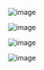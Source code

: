 ![image](https://github.com/user-attachments/assets/7b4df82f-4dce-4584-a17b-ed5228273e15)

![image](https://github.com/user-attachments/assets/6e49605d-69dd-4a9b-8e2b-e33bf82f6832)

![image](https://github.com/user-attachments/assets/8a0a7c7a-645e-4174-8e84-2e4ffef0d762)

![image](https://github.com/user-attachments/assets/ddd0bcb7-634a-4b45-a2f5-c6feae089fa6)
